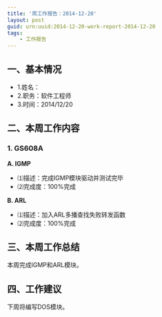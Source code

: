 ```yaml
---
title: '周工作报告：2014-12-20'
layout: post
guid: urn:uuid:2014-12-20-work-report-2014-12-20
tags:
    - 工作报告
---
```


## 一、基本情况

 - 1.姓名：
 - 2.职务：软件工程师
 - 3.时间：2014/12/20

## 二、本周工作内容

### 1. GS608A

**A. IGMP**

 - ⑴描述：完成IGMP模块驱动并测试完毕
 - ⑵完成度：100%完成
 
**B. ARL**

 - ⑴描述：加入ARL多播查找失败转发函数
 - ⑵完成度：100%完成
 
## 三、本周工作总结

本周完成IGMP和ARL模块。

## 四、工作建议

下周将编写DOS模块。